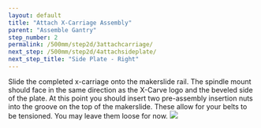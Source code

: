 ```yaml
---
layout: default
title: "Attach X-Carriage Assembly"
parent: "Assemble Gantry"
step_number: 2
permalink: /500mm/step2d/3attachcarriage/
next_step: /500mm/step2d/4attachsideplate/
next_step_title: "Side Plate - Right"
---
```



Slide the completed x-carriage onto the makerslide rail. The spindle mount should face in the same direction as the X-Carve logo and the beveled side of the plate. At this point you should insert two pre-assembly insertion nuts into the groove on the top of the makerslide. These allow for your belts to be tensioned. You may leave them loose for now.
<img src="../../step2/photo/P4210438jpg02.jpg">
